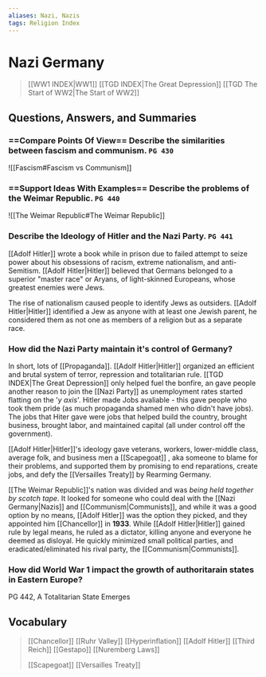 ```yaml
---
aliases: Nazi, Nazis
tags: Religion Index
---
```

# Nazi Germany
>[[WW1 INDEX|WW1]]
>[[TGD INDEX|The Great Depression]]
>[[TGD The Start of WW2|The Start of WW2]]
## Questions, Answers, and Summaries
### ==Compare Points Of View== Describe the similarities between fascism and communism. `PG 430`
![[Fascism#Fascism vs Communism]]
### ==Support Ideas With Examples== Describe the problems of the Weimar Republic. `PG 440`
![[The Weimar Republic#The Weimar Republic]]
### Describe the Ideology of Hitler and the Nazi Party. `PG 441`
[[Adolf Hitler]] wrote a book while in prison due to failed attempt to seize power about his obsessions of racism, extreme nationalism, and anti-Semitism. [[Adolf Hitler|Hitler]] believed that Germans belonged to a superior "master race" or Aryans, of light-skinned Europeans, whose greatest enemies were Jews.

The rise of nationalism caused people to identify Jews as outsiders. [[Adolf Hitler|Hitler]] identified a Jew as anyone with at least one Jewish parent, he considered them as not one as members of a religion but as a separate race.
### How did the Nazi Party maintain it's control of Germany?
In short, lots of [[Propaganda]]. [[Adolf Hitler|Hitler]] organized an efficient and brutal system of terror, repression and totalitarian rule. [[TGD INDEX|The Great Depression]] only helped fuel the bonfire, an gave people another reason to join the [[Nazi Party]] as unemployment rates started flatting on the '*y axis*'. Hitler made Jobs avaliable - this gave people who took them pride (as much propaganda shamed men who didn't have jobs). The jobs that Hiter gave were jobs that helped build the country, brought business, brought labor, and maintained capital (all under control off the government). 

[[Adolf Hitler|Hitler]]'s ideology gave veterans, workers, lower-middle class, average folk, and business men a [[Scapegoat]] , aka someone to blame for their problems, and supported them by promising to end reparations, create jobs, and defy the [[Versailles Treaty]] by Rearming Germany. 

[[The Weimar Republic]]'s nation was divided and was *being held together by scotch tape*. It looked for someone who could deal with the [[Nazi Germany|Nazis]] and [[Communism|Communists]], and while it was a good option by no means, [[Adolf Hitler]] was the option they picked, and they appointed him [[Chancellor]] in **1933**. While [[Adolf Hitler|Hitler]] gained rule by legal means, he ruled as a dictator, killing anyone and everyone he deemed as disloyal. He quickly minimized small political parties, and eradicated/eliminated his rival party, the [[Communism|Communists]].
### How did World War 1 impact the growth of authoritarain states in Eastern Europe?
PG 442, A Totalitarian State Emerges


## Vocabulary
>[[Chancellor]]
>[[Ruhr Valley]]
>[[Hyperinflation]]
>[[Adolf Hitler]]
>[[Third Reich]]
>[[Gestapo]]
>[[Nuremberg Laws]]
>
>[[Scapegoat]]
>[[Versailles Treaty]]